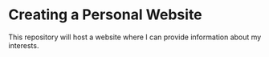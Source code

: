 # Creating a Personal Website

This repository will host a website where I can provide information about my interests. 
